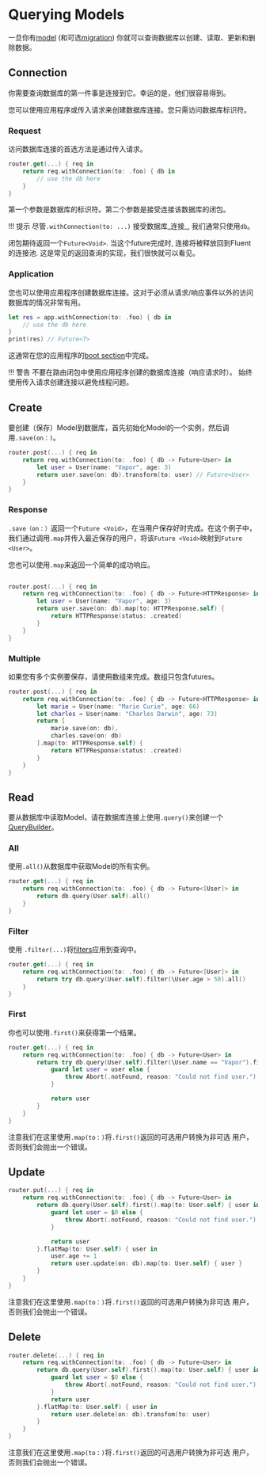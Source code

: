 # Querying Models

一旦你有[model](models.md) (和可选[migration](migrations.md)) 你就可以查询数据库以创建、读取、更新和删除数据。

## Connection

你需要查询数据库的第一件事是连接到它。幸运的是，他们很容易得到。

您可以使用应用程序或传入请求来创建数据库连接。您只需访问数据库标识符。

### Request

访问数据库连接的首选方法是通过传入请求。

```swift
router.get(...) { req in
    return req.withConnection(to: .foo) { db in
        // use the db here
    }
}
```

第一个参数是数据库的标识符。第二个参数是接受连接该数据库的闭包。

!!! 提示
    尽管`.withConnection(to: ...)` 接受数据库_连接_, 我们通常只使用`db`。

闭包期待返回一个`Future<Void>`. 当这个future完成时, 连接将被释放回到Fluent的连接池. 这是常见的返回查询的实现，我们很快就可以看见。

### Application

您也可以使用应用程序创建数据库连接。这对于必须从请求/响应事件以外的访问数据库的情况非常有用。

```swift
let res = app.withConnection(to: .foo) { db in
    // use the db here
}
print(res) // Future<T>
```

这通常在您的应用程序的[boot section](../getting-started/structure.md#boot)中完成。

!!! 警告
    不要在路由闭包中使用应用程序创建的数据库连接（响应请求时）。
    始终使用传入请求创建连接以避免线程问题。

## Create

要创建（保存）Model到数据库，首先初始化Model的一个实例，然后调用`.save(on：)`。

```swift
router.post(...) { req in
    return req.withConnection(to: .foo) { db -> Future<User> in
        let user = User(name: "Vapor", age: 3)
        return user.save(on: db).transform(to: user) // Future<User>
    }
}
```

### Response

`.save（on：）`返回一个`Future <Void>`，在当用户保存好时完成。在这个例子中，我们通过调用`.map`并传入最近保存的用户，将该`Future <Void>`映射到`Future <User>`。 

您也可以使用`.map`来返回一个简单的成功响应。

```swift

router.post(...) { req in
    return req.withConnection(to: .foo) { db -> Future<HTTPResponse> in
        let user = User(name: "Vapor", age: 3)
        return user.save(on: db).map(to: HTTPResponse.self) {
            return HTTPResponse(status: .created)
        }
    }
}
```

### Multiple

如果您有多个实例要保存，请使用数组来完成。数组只包含futures。

```swift
router.post(...) { req in
    return req.withConnection(to: .foo) { db -> Future<HTTPResponse> in
        let marie = User(name: "Marie Curie", age: 66)
        let charles = User(name: "Charles Darwin", age: 73)
        return [
            marie.save(on: db),
            charles.save(on: db)
        ].map(to: HTTPResponse.self) {
            return HTTPResponse(status: .created)
        }
    }
}
```

## Read

要从数据库中读取Model，请在数据库连接上使用`.query()`来创建一个[QueryBuilder](../query-builder)。

### All

使用`.all()`从数据库中获取Model的所有实例。

```swift
router.get(...) { req in
    return req.withConnection(to: .foo) { db -> Future<[User]> in
        return db.query(User.self).all()
    }
}
```

### Filter

使用 `.filter(...)`将[filters](../query-builder#filters)应用到查询中。

```swift
router.get(...) { req in
    return req.withConnection(to: .foo) { db -> Future<[User]> in
        return try db.query(User.self).filter(\User.age > 50).all()
    }
}
```

### First

你也可以使用`.first()`来获得第一个结果。

```swift
router.get(...) { req in
    return req.withConnection(to: .foo) { db -> Future<User> in
        return try db.query(User.self).filter(\User.name == "Vapor").first().map(to: User.self) { user in
            guard let user = user else {
                throw Abort(.notFound, reason: "Could not find user.")
            }

            return user
        }
    }
}
```

注意我们在这里使用`.map(to：)`将`.first()`返回的可选用户转换为非可选 用户，否则我们会抛出一个错误。

## Update

```swift
router.put(...) { req in
    return req.withConnection(to: .foo) { db -> Future<User> in
        return db.query(User.self).first().map(to: User.self) { user in
            guard let user = $0 else {
                throw Abort(.notFound, reason: "Could not find user.")
            }

            return user
        }.flatMap(to: User.self) { user in
            user.age += 1
            return user.update(on: db).map(to: User.self) { user }
        }
    }
}
```

注意我们在这里使用`.map(to：)`将`.first()`返回的可选用户转换为非可选 用户，否则我们会抛出一个错误。

## Delete
```swift
router.delete(...) { req in
    return req.withConnection(to: .foo) { db -> Future<User> in
        return db.query(User.self).first().map(to: User.self) { user in
            guard let user = $0 else {
                throw Abort(.notFound, reason: "Could not find user.")
            }
            return user
        }.flatMap(to: User.self) { user in
            return user.delete(on: db).transfom(to: user)
        }
    }
}
```

注意我们在这里使用`.map(to：)`将`.first()`返回的可选用户转换为非可选 用户，否则我们会抛出一个错误。